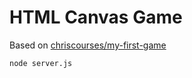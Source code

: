 # HTML Canvas Game

Based on [chriscourses/my-first-game](https://github.com/chriscourses/my-first-game)

```sh
node server.js
```